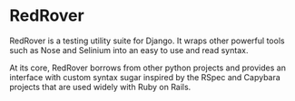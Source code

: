 # RedRover

RedRover is a testing utility suite for Django.  It wraps other powerful
tools such as Nose and Selinium into an easy to use and read syntax.

At its core, RedRover borrows from other python projects and provides
an interface with custom syntax sugar inspired by the RSpec and Capybara
projects that are used widely with Ruby on Rails.